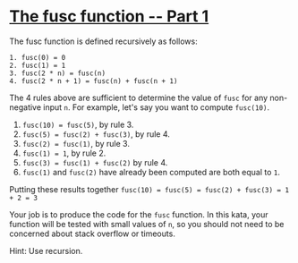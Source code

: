 # [The fusc function -- Part 1](https://www.codewars.com/kata/the-fusc-function-part-1 "https://www.codewars.com/kata/570409d3d80ec699af001bf9")

The fusc function is defined recursively as follows:

    1. fusc(0) = 0
    2. fusc(1) = 1
    3. fusc(2 * n) = fusc(n)
    4. fusc(2 * n + 1) = fusc(n) + fusc(n + 1)
    

The 4 rules above are sufficient to determine the value of `fusc` for any non-negative input `n`. For example, let's say you want to compute `fusc(10)`. 

1. `fusc(10) = fusc(5)`, by rule 3.
2. `fusc(5) = fusc(2) + fusc(3)`, by rule 4.
3. `fusc(2) = fusc(1)`, by rule 3.
4. `fusc(1) = 1`, by rule 2.
5. `fusc(3) = fusc(1) + fusc(2)` by rule 4.
6. `fusc(1)` and `fusc(2)` have already been computed are both equal to `1`.

Putting these results together `fusc(10) = fusc(5) = fusc(2) + fusc(3) = 1 + 2 = 3`

Your job is to produce the code for the `fusc` function. In this kata, your function will be tested with small values of `n`, so you should not need to be concerned about stack overflow or timeouts. 

Hint: Use recursion.